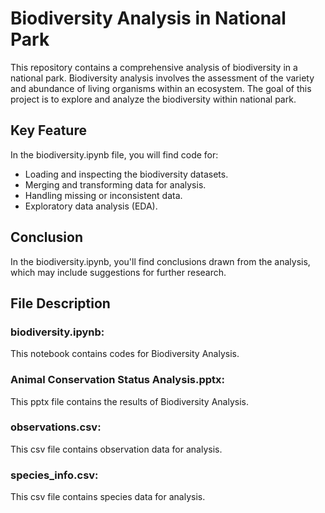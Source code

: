 # Biodiversity Analysis in National Park

This repository contains a comprehensive analysis of biodiversity in a national park. Biodiversity analysis involves the assessment of the variety and abundance of living organisms within an ecosystem. The goal of this project is to explore and analyze the biodiversity within national park.

## Key Feature

In the biodiversity.ipynb file, you will find code for:

* Loading and inspecting the biodiversity datasets.
* Merging and transforming data for analysis.
* Handling missing or inconsistent data.
* Exploratory data analysis (EDA).

## Conclusion

In the biodiversity.ipynb, you'll find conclusions drawn from the analysis, which may include suggestions for further research.

## File Description

### biodiversity.ipynb:

This notebook contains codes for Biodiversity Analysis.

### Animal Conservation Status Analysis.pptx:

This pptx file contains the results of Biodiversity Analysis.

### observations.csv:

This csv file contains observation data for analysis.

### species_info.csv:

This csv file contains species data for analysis.
